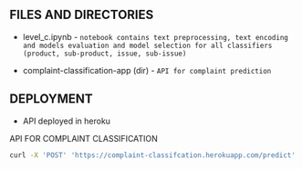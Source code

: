## FILES AND DIRECTORIES
- level_c.ipynb - `notebook contains text preprocessing, text encoding and models evaluation and model selection for all classifiers (product, sub-product, issue, sub-issue)`

- complaint-classification-app (dir) - `API for complaint prediction`




## DEPLOYMENT
- API deployed in heroku

API FOR COMPLAINT CLASSIFICATION
```bash
curl -X 'POST' 'https://complaint-classifcation.herokuapp.com/predict' -H 'accept: application/json' -H 'Content-Type: application/json' -d '{"complaint": "your complaint" }' 
```

